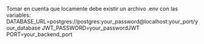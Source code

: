 Tomar en cuenta que locamente debe existir un archivo .env con las variables:
DATABASE_URL=postgres://postgres:your_password@localhost:your_port/your_database
JWT_PASSWORD=your_passwordJWT
PORT=your_backend_port
